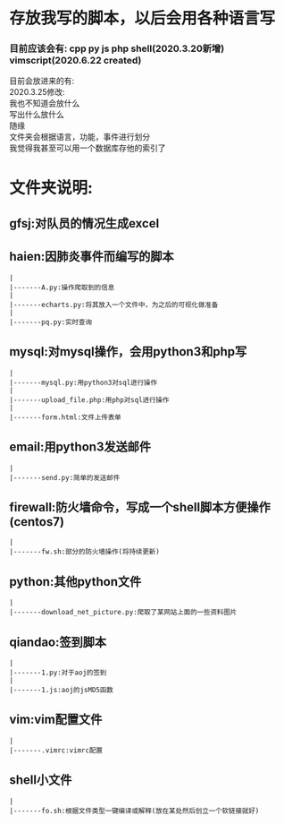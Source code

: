# 存放我写的脚本，以后会用各种语言写  
###  目前应该会有: cpp py js php  shell(2020.3.20新增) vimscript(2020.6.22 created)  
目前会放进来的有:  
	2020.3.25修改:  
	我也不知道会放什么  
	写出什么放什么  
	随缘  
	文件夹会根据语言，功能，事件进行划分  
	我觉得我甚至可以用一个数据库存他的索引了  
# 文件夹说明:  
##	gfsj:对队员的情况生成excel  
##	haien:因肺炎事件而编写的脚本
	|
	|-------A.py:操作爬取到的信息  
	|  
	|-------echarts.py:将其放入一个文件中，为之后的可视化做准备
	|  
	|-------pq.py:实时查询  

##	mysql:对mysql操作，会用python3和php写  
	|  
	|-------mysql.py:用python3对sql进行操作  
	|  
	|-------upload_file.php:用php对sql进行操作  
	|  
	|-------form.html:文件上传表单  

## 	email:用python3发送邮件  
	|  
	|-------send.py:简单的发送邮件  
  
##	firewall:防火墙命令，写成一个shell脚本方便操作(centos7) 	
	|  
	|-------fw.sh:部分的防火墙操作(将持续更新)  
  
##	python:其他python文件  
	|  
	|-------download_net_picture.py:爬取了某网站上面的一些资料图片  
##  qiandao:签到脚本  
    |  
    |-------1.py:对于aoj的签到  
    |  
    |-------1.js:aoj的jsMD5函数  
##  vim:vim配置文件  
    |  
    |-------.vimrc:vimrc配置  

##  shell小文件  
    |  
    |-------fo.sh:根据文件类型一键编译或解释(放在某处然后创立一个软链接就好)  


